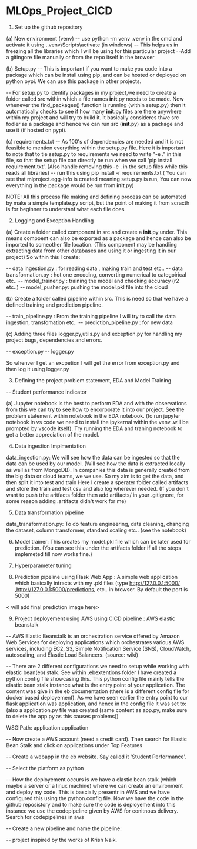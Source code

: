 # MLOps_Project_CICD


1. Set up the github repository
 
 (a) New environment (venv) -- use python -m venv .venv in the cmd and activate it using .\.venv\Scripts\activate (in windows) -- This helps us in freezing all the libraries which I will be using for this particular project
 --Add a gitingore file manually or from the repo itself in the browser

 (b) Setup.py -- This is important if you want to make you code into a package which can be install using pip, and can be hosted or deployed on python pypi. We can use this package in other projects.

 -- For setup.py to identify packages in my project,we need to create a folder called src within which a file names __init__.py needs to be made. Now whenever the find_packages() function is running (within setup.py) then it automatically checks to see if how many __init__.py files are there anywhere within my project and will try to build it. It basically consideres thwe src fodler as a package and hence we can run src (__init__.py) as a package and use it (if hosted on pypi).

 (c) requirements.txt -- As 100's of dependencies are needed and it is not feasible to mention everything within the setup.py file. Here it is important to note that to tie setup.py to requirements we need to write "-e ." in this file, so that the setup file can directly be run when we call 'pip install requirement.txt'. (Also handle removing this -e . in the setup files while this reads all libraries) -- run this using pip install -r requirements.txt ( You can see that mlproject.egg-info is created meaning setup.py is run, You can now everything in the package would be run from __init__.py)

 NOTE: All this process file making and defining process can be automated by make a simple template.py script, but the point of making it from scracth is for beginner to understanf what each file does

 2. Logging and Exception Handling
 
 (a) Create a folder called component in src and create a __init__.py under. This means compoent can also be exported as a package and hence can also be imported to someother file location. (This component may be handling extracting data from other databases and using it or ingesting it in our project) So within this I create:
 
 -- data ingestion.py : for reading data , making train and test etc..
 -- data transformation.py : hot one encoding, converting numerical to categoirical etc..
 -- model_trainer.py : training the model and checking accuracy (r2 etc..)
 -- model_pusher.py: pushing the model.pkl file into the cloud

 (b) Create a folder called pipeline within src. This is need so that we have a defined training and prediction pipeline. 

 -- train_pipeline.py : From the training pipeline I will try to call the data ingestion, transfomation etc..
 -- prediction_pipeline.py : for new data

 (c) Adding three files logger.py,utils.py and exception.py for handling my project bugs, dependencies and errors.

 -- exception.py
 -- logger.py

 So whenver I get an excpetion I will get the error from exception.py and then log it using logger.py


 3. Defining the project problem statement, EDA and Model Training

 -- Student performance indicator 

 (a) Jupyter notebook is the best to perform EDA and with the observations from this we can try to see how to encorporate it into our project. See the problem statement within notebook in the EDA notebook. (to run jupyter notebook in vs code we need to install the ipykernal within the venv..will be prompted by vscode itself). Try running the EDA and traning notebook to get a better appreciation of the model.

 4. Data ingestion Implmentation

data_ingestion.py: We will see how the data can be ingested so that the data can be used by our model. (Will see how the data is extracted locally as well as from MongoDB). In companies this data is generally created from the big data or cloud teams, we we use. So my aim is to get the data, and then split it into test and train
 Here I create a sperater folder called artifacts and store the train and test csv and also log wherever needed. (If you don't want to push trhe aritfacts folder then add artifacts/ in your .gitignore, for some reason adding .artifacts didn't work for me)

 5. Data transformation pipeline

 data_transformation.py: To do feature engineering, data cleaning, changing the dataset, column transformer, standard scaling etc.. (see the notebook)

 6. Model trainer: This creates my model.pkl file which can be later used for prediction. (You can see this under the artifacts folder if all the steps implemeted till now works fine.)

 7. Hyperparameter tuning 

 8. Prediction pipeline using Flask Web App : A simple web application which basically intracts with my .pkl files (type http://127.0.0.1:5000/ ,http://127.0.0.1:5000/predictions, etc.. in browser. By default the port is 5000)

 < will add final prediction image here>

 9. Project deployement using AWS using CICD pipeline : AWS elastic beanstalk 

-- AWS Elastic Beanstalk is an orchestration service offered by Amazon Web Services for deploying applications which orchestrates various AWS services, including EC2, S3, Simple Notification Service (SNS), CloudWatch, autoscaling, and Elastic Load Balancers. (source: wiki)

-- There are 2 different configurations we need to setup while working with elastic bean(eb) stalk. See within .ebextentions folder I have created a python.config file showcasing this. This python config file mainly tells the elastic bean stalk instance what is the entry point of your application. The content was give in the eb documentation (there is a different config file for docker based deployement). As we have seen earlier the entry point to our flask application was application, and hence in the config file it was set to:(also a application.py file was created (same content as app.py, make sure to delete the app.py as this causes problems))

WSGIPath: application:application

-- Now create a AWS account (need a credit card). Then search for Elastic Bean Stalk and click on applications under Top Features

<will add picture here>

-- Create a webapp in the eb website. Say called it 'Student Performance'.

-- Select the platform as python <version you use>

-- How the deployement occurs is we have a elastic bean stalk (which maybe a server or a linux machine) where we can create an environment and deploy my code. This is bascially presentr in AWS and we have configured this using the python.config file. Now we have the code in the github reposistory and to make sure the code is deployement into this instance we use the codepipeline given by AWS for conitnous delivery. Search for codepipelines in aws

<will add picture here>

-- Create a new pipeline and name the pipeline:













-- project inspired by the works of Krish Naik. 


